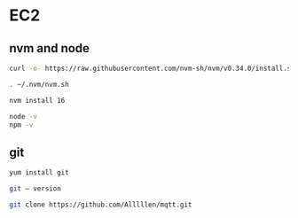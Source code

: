 # EC2
## nvm and node
  ```sh
  curl -o- https://raw.githubusercontent.com/nvm-sh/nvm/v0.34.0/install.sh | bash
  ```
  ```sh
  . ~/.nvm/nvm.sh
  ```
  ```sh
  nvm install 16
  ```
  ```sh
  node -v
  npm -v
  ```
## git
  ```sh
  yum install git
  ```
  ```sh
  git — version 
  ```
  ```sh
  git clone https://github.com/Alllllen/mqtt.git
  ```
  
  
